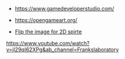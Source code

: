

- https://www.gamedeveloperstudio.com/

- https://opengameart.org/


- [Flip the image for 2D spirte](https://onlinepngtools.com/flip-png-vertically)



https://www.youtube.com/watch?v=jl29qI62XPg&ab_channel=Frankslaboratory